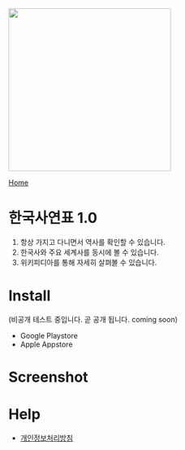 <img src=https://github.com/user-attachments/assets/4039eff7-47f9-499b-83a7-184d31681bc6 width=320>

[Home](https://mcnorton.github.io/korea_history)

# 한국사연표 1.0

1. 항상 가지고 다니면서 역사를 확인할 수 있습니다.
2. 한국사와 주요 세계사를 동시에 볼 수 있습니다.
3. 위키피디아를 통해 자세히 살펴볼 수 있습니다.

# Install
(비공개 테스트 중입니다. 곧 공개 됩니다. coming soon)

- Google Playstore
- Apple Appstore

# Screenshot

# Help

- [개인정보처리방침](/korea_history/privacy)
